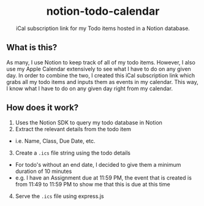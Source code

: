 <div align="center">
<h1>notion-todo-calendar</h1>
<p>
  iCal subscription link for my Todo items hosted in a Notion database.
</p>
</div>

## What is this?
As many, I use Notion to keep track of all of my todo items. However, I also use my Apple Calendar extensively to see what I have to do on any given day. In order to combine the two, I created this iCal subscription link which grabs all my todo items and inputs them as events in my calendar. This way, I know what I have to do on any given day right from my calendar.

## How does it work?
1. Uses the Notion SDK to query my todo database in Notion
2. Extract the relevant details from the todo item
  - i.e. Name, Class, Due Date, etc.
3. Create a `.ics` file string using the todo details
  - For todo's without an end date, I decided to give them a minimum duration of 10 minutes
  - e.g. I have an Assignment due at 11:59 PM, the event that is created is from 11:49 to 11:59 PM to show me that this is due at this time
4. Serve the `.ics` file using express.js

